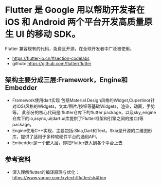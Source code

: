 # Flutter 是 Google 用以帮助开发者在 iOS 和 Android 两个平台开发高质量原生 UI 的移动 SDK。

Flutter 兼容现有的代码，免费且开源，在全球开发者中广泛被使用。

- https://flutter-io.cn/#section-codelabs
- github: https://github.com/flutter/flutter

## 架构主要分成三层:Framework，Engine和Embedder
- Framework使用dart实现
  包括Material Design风格的Widget,Cupertino(针对iOS)风格的Widgets，文本/图片/按钮等基础Widgets，渲染，动画，手势等。
  此部分的核心代码是:flutter仓库下的flutter package，以及sky_engine仓库下的io,async,ui(dart:ui库提供了Flutter框架和引擎之间的接口)等package。
- Engine使用C++实现，主要包括:Skia,Dart和Text。Skia是开源的二维图形库，提供了适用于多种软硬件平台的通用API。
- Embedder是一个嵌入层，即把Flutter嵌入到各个平台上去

## 参考资料
- 深入理解flutter的编译原理与优化： https://www.yuque.com/xytech/flutter/sh4fbm
